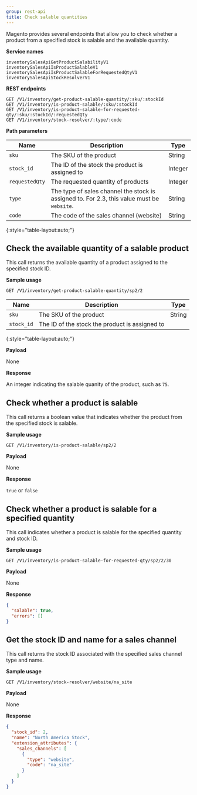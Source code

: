 ```yaml
---
group: rest-api
title: Check salable quantities
---
```


Magento provides several endpoints that allow you to check whether a product from a specified stock is salable and the available quantity.

**Service names**

```
inventorySalesApiGetProductSalabilityV1
inventorySalesApiIsProductSalableV1
inventorySalesApiIsProductSalableForRequestedQtyV1
inventorySalesApiStockResolverV1
```

**REST endpoints**

```
GET /V1/inventory/get-product-salable-quantity/:sku/:stockId
GET /V1/inventory/is-product-salable/:sku/:stockId
GET /V1/inventory/is-product-salable-for-requested-qty/:sku/:stockId/:requestedQty
GET /V1/inventory/stock-resolver/:type/:code
```

**Path parameters**

Name | Description | Type
--- | --- | ---
`sku` | The SKU of the product | String
`stock_id` | The ID of the stock the product is assigned to | Integer
`requestedQty` | The requested quantity of products | Integer
`type` | The type of sales channel the stock is assigned to. For 2.3, this value must be `website`. | String
`code` | The code of the sales channel (website) | String
{:style="table-layout:auto;"}

## Check the available quantity of a salable product

This call returns the available quantity of a product assigned to the specified stock ID.

**Sample usage**

`GET /V1/inventory/get-product-salable-quantity/sp2/2`

Name | Description | Type
--- | --- | ---
`sku` | The SKU of the product | String
`stock_id` | The ID of the stock the product is assigned to
{:style="table-layout:auto;"}

**Payload**

None

**Response**

An integer indicating the salable quanity of the product, such as `75`.


## Check whether a product is salable

This call returns a boolean value that indicates whether the product from the specified stock is salable.

**Sample usage**

`GET /V1/inventory/is-product-salable/sp2/2`


**Payload**

None

**Response**

`true` or `false`


## Check whether a product is salable for a specified quantity

This call indicates whether a product is salable for the specified quantity and stock ID. 

**Sample usage**

`GET /V1/inventory/is-product-salable-for-requested-qty/sp2/2/30`

**Payload**

None

**Response**

```json
{
  "salable": true,
  "errors": []
}
```

## Get the stock ID and name for a sales channel

This call returns the stock ID associated with the specified sales channel type and name.

**Sample usage**

`GET /V1/inventory/stock-resolver/website/na_site`


**Payload**

None

**Response**

```json
{
  "stock_id": 2,
  "name": "North America Stock",
  "extension_attributes": {
    "sales_channels": [
      {
        "type": "website",
        "code": "na_site"
      }
    ]
  }
}
```